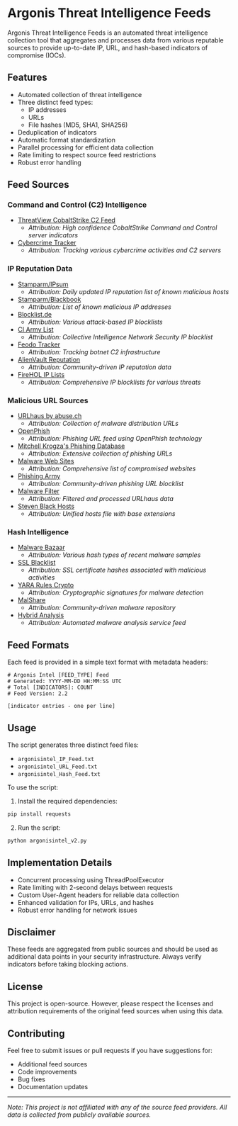 # Argonis Threat Intelligence Feeds

Argonis Threat Intelligence Feeds is an automated threat intelligence collection tool that aggregates and processes data from various reputable sources to provide up-to-date IP, URL, and hash-based indicators of compromise (IOCs).

## Features

- Automated collection of threat intelligence
- Three distinct feed types:
  - IP addresses
  - URLs
  - File hashes (MD5, SHA1, SHA256)
- Deduplication of indicators
- Automatic format standardization
- Parallel processing for efficient data collection
- Rate limiting to respect source feed restrictions
- Robust error handling

## Feed Sources

### Command and Control (C2) Intelligence
- [ThreatView CobaltStrike C2 Feed](https://threatview.io/)
  - *Attribution: High confidence CobaltStrike Command and Control server indicators*
- [Cybercrime Tracker](https://cybercrime-tracker.net/)
  - *Attribution: Tracking various cybercrime activities and C2 servers*

### IP Reputation Data
- [Stamparm/IPsum](https://github.com/stamparm/ipsum)
  - *Attribution: Daily updated IP reputation list of known malicious hosts*
- [Stamparm/Blackbook](https://github.com/stamparm/blackbook)
  - *Attribution: List of known malicious IP addresses*
- [Blocklist.de](https://www.blocklist.de/)
  - *Attribution: Various attack-based IP blocklists*
- [CI Army List](https://cinsscore.com/)
  - *Attribution: Collective Intelligence Network Security IP blocklist*
- [Feodo Tracker](https://feodotracker.abuse.ch/)
  - *Attribution: Tracking botnet C2 infrastructure*
- [AlienVault Reputation](https://reputation.alienvault.com/)
  - *Attribution: Community-driven IP reputation data*
- [FireHOL IP Lists](https://github.com/firehol/blocklist-ipsets)
  - *Attribution: Comprehensive IP blocklists for various threats*

### Malicious URL Sources
- [URLhaus by abuse.ch](https://urlhaus.abuse.ch/)
  - *Attribution: Collection of malware distribution URLs*
- [OpenPhish](https://openphish.com/)
  - *Attribution: Phishing URL feed using OpenPhish technology*
- [Mitchell Krogza's Phishing Database](https://github.com/mitchellkrogza/Phishing.Database)
  - *Attribution: Extensive collection of phishing URLs*
- [Malware Web Sites](https://github.com/mitchellkrogza/The-Big-List-of-Hacked-Malware-Web-Sites)
  - *Attribution: Comprehensive list of compromised websites*
- [Phishing Army](https://phishing.army/)
  - *Attribution: Community-driven phishing URL blocklist*
- [Malware Filter](https://gitlab.com/malware-filter/urlhaus-filter)
  - *Attribution: Filtered and processed URLhaus data*
- [Steven Black Hosts](https://github.com/StevenBlack/hosts)
  - *Attribution: Unified hosts file with base extensions*

### Hash Intelligence
- [Malware Bazaar](https://bazaar.abuse.ch/)
  - *Attribution: Various hash types of recent malware samples*
- [SSL Blacklist](https://sslbl.abuse.ch/)
  - *Attribution: SSL certificate hashes associated with malicious activities*
- [YARA Rules Crypto](https://github.com/Yara-Rules/rules)
  - *Attribution: Cryptographic signatures for malware detection*
- [MalShare](https://malshare.com/)
  - *Attribution: Community-driven malware repository*
- [Hybrid Analysis](https://www.hybrid-analysis.com/)
  - *Attribution: Automated malware analysis service feed*

## Feed Formats

Each feed is provided in a simple text format with metadata headers:

```
# Argonis Intel [FEED_TYPE] Feed
# Generated: YYYY-MM-DD HH:MM:SS UTC
# Total [INDICATORS]: COUNT
# Feed Version: 2.2

[indicator entries - one per line]
```

## Usage

The script generates three distinct feed files:
- `argonisintel_IP_Feed.txt`
- `argonisintel_URL_Feed.txt`
- `argonisintel_Hash_Feed.txt`

To use the script:
1. Install the required dependencies:
```bash
pip install requests
```

2. Run the script:
```bash
python argonisintel_v2.py
```

## Implementation Details

- Concurrent processing using ThreadPoolExecutor
- Rate limiting with 2-second delays between requests
- Custom User-Agent headers for reliable data collection
- Enhanced validation for IPs, URLs, and hashes
- Robust error handling for network issues

## Disclaimer

These feeds are aggregated from public sources and should be used as additional data points in your security infrastructure. Always verify indicators before taking blocking actions.

## License

This project is open-source. However, please respect the licenses and attribution requirements of the original feed sources when using this data.

## Contributing

Feel free to submit issues or pull requests if you have suggestions for:
- Additional feed sources
- Code improvements
- Bug fixes
- Documentation updates

---

*Note: This project is not affiliated with any of the source feed providers. All data is collected from publicly available sources.*